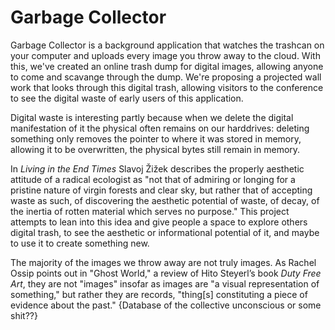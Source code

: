 # Garbage Collector

Garbage Collector is a background application that watches the trashcan on your computer and uploads every image you throw away to the cloud. With this, we've created an online trash dump for digital images, allowing anyone to come and scavange through the dump. We're proposing a projected wall work that looks through this digital trash, allowing visitors to the conference to see the digital waste of early users of this application.

Digital waste is interesting partly because when we delete the digital manifestation of it the physical often remains on our harddrives: deleting something only removes the pointer to where it was stored in memory, allowing it to be overwritten, the physical bytes still remain in memory.

In _Living in the End Times_ Slavoj Žižek describes the properly aesthetic attitude of a radical ecologist as "not that of admiring or longing for a pristine nature of virgin forests and clear sky, but rather that of accepting waste as such, of discovering the aesthetic potential of waste, of decay, of the inertia of rotten material which serves no purpose." This project attempts to lean into this idea and give people a space to explore others digital trash, to see the aesthetic or informational potential of it, and maybe to use it to create something new.

The majority of the images we throw away are not truly images. As Rachel Ossip points out in "Ghost World," a review of Hito Steyerl’s book _Duty Free Art_, they are not "images" insofar as images are "a visual representation of something," but rather they are records, "thing[s] constituting a piece of evidence about the past." {Database of the collective unconscious or some shit??}
